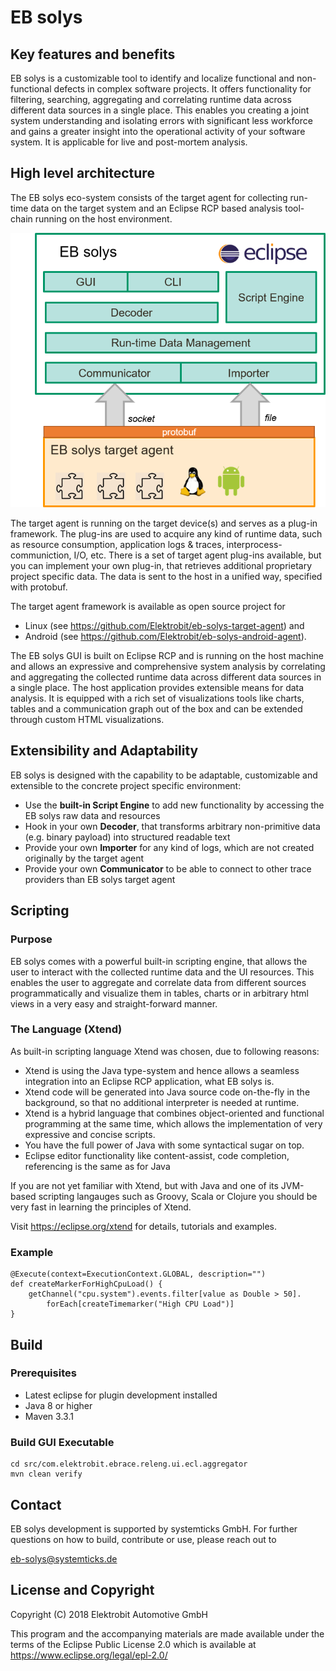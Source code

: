 # EB solys

## Key features and benefits

EB solys is a customizable tool to identify and localize functional and non-functional defects in complex software projects.
It offers functionality for filtering, searching, aggregating  and correlating runtime data across different data sources in a single place.
This enables you creating a joint system understanding and isolating errors with significant less workforce and gains a greater insight into the operational activity of your software system. It is applicable for live and post-mortem analysis.

## High level architecture

The EB solys eco-system consists of the target agent for collecting run-time data on the target system and an Eclipse RCP based analysis tool-chain running on the host environment.

![alt text](./resources/eco_system.png "EB solys eco-system")

The target agent is running on the target device(s) and serves as a plug-in framework. The plug-ins are used to acquire any kind of runtime data, such as resource consumption, application logs & traces, interprocess-communiction, I/O, etc. 
There is a set of  target agent plug-ins available, but you can implement your own plug-in, that retrieves additional proprietary project specific data. The data is sent to the host in a unified way, specified with protobuf.  

The target agent framework is available as open source project for 
* Linux (see https://github.com/Elektrobit/eb-solys-target-agent) and 
* Android (see https://github.com/Elektrobit/eb-solys-android-agent).

The EB solys GUI is built on Eclipse RCP and is running on the host machine and allows an expressive and comprehensive system analysis by correlating and aggregating the collected runtime data across different data sources in a single place.
The host application provides extensible means for data analysis. 
It is equipped with a rich set of visualizations tools like charts, tables and a communication graph out of the box and can be extended through custom HTML visualizations. 

## Extensibility and Adaptability

EB solys is designed with the capability to be adaptable, customizable and extensible to the concrete project specific environment:

* Use the **built-in Script Engine** to add new functionality by accessing the EB solys raw data and resources
* Hook in your own **Decoder**, that transforms arbitrary non-primitive data (e.g. binary payload) into structured readable text
* Provide your own **Importer** for any kind of logs, which are not created originally by the target agent
* Provide your own **Communicator** to be able to connect to other trace providers than EB solys target agent

## Scripting

### Purpose

EB solys comes with a powerful built-in scripting engine, that allows the user to interact with the collected runtime data and the UI resources. This enables the user to aggregate and correlate data from different sources programmatically and visualize them in tables, charts or in arbitrary html views in a very easy and straight-forward manner.

### The Language (Xtend)

As built-in scripting language Xtend was chosen, due to following reasons:

* Xtend is using the Java type-system and hence allows a seamless integration into an Eclipse RCP application, what EB solys is.
* Xtend code will be generated into Java source code on-the-fly in the background, so that no additional interpreter is needed at runtime.
* Xtend is a hybrid language that combines object-oriented and functional programming at the same time, which allows the implementation of very expressive and concise scripts.
* You have the full power of Java with some syntactical sugar on top.
* Eclipse editor functionality like content-assist, code completion, referencing is the same as for Java

If you are not yet familiar with Xtend, but with Java and one of its JVM-based scripting langauges such as Groovy, Scala or Clojure you should be very fast in learning the principles of Xtend.

Visit https://eclipse.org/xtend for details, tutorials and examples.

### Example

```xtend
@Execute(context=ExecutionContext.GLOBAL, description="")
def createMarkerForHighCpuLoad() {
    getChannel("cpu.system").events.filter[value as Double > 50].
        forEach[createTimemarker("High CPU Load")]
}
```

## Build

### Prerequisites

* Latest eclipse for plugin development installed
* Java 8 or higher
* Maven 3.3.1

### Build GUI Executable

```
cd src/com.elektrobit.ebrace.releng.ui.ecl.aggregator
mvn clean verify
```

## Contact

EB solys development is supported by systemticks GmbH.
For further questions on how to build, contribute or use, please reach out to

eb-solys@systemticks.de

## License and Copyright

Copyright (C) 2018 Elektrobit Automotive GmbH

This program and the accompanying materials are made
available under the terms of the Eclipse Public License 2.0
which is available at https://www.eclipse.org/legal/epl-2.0/
